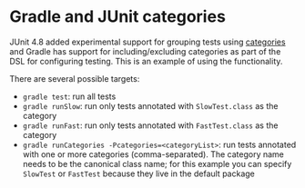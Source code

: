 Gradle and JUnit categories
====

JUnit 4.8 added experimental support for grouping tests using [categories](https://github.com/junit-team/junit/wiki/Categories) and Gradle has support for including/excluding categories as part of the DSL for configuring testing. This is an example of using the functionality.

There are several possible targets:

- `gradle test`: run all tests
- `gradle runSlow`: run only tests annotated with `SlowTest.class` as the category
- `gradle runFast`: run only tests annotated with `FastTest.class` as the category
- `gradle runCategories -Pcategories=<categoryList>`: run tests annotated with one or more categories (comma-separated). The category name needs to be the canonical class name; for this example you can specify `SlowTest` or `FastTest` because they live in the default package

